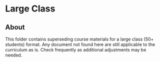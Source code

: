# Large Class

## About

This folder contains superseding course materials for a large class (50+ students) format. Any document not found here are still applicable to the curriculum as is.  Check frequently as additional adjustments may be needed.
